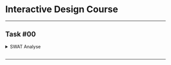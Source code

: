 # Interactive Design Course

---

## Task #00
<details>
  <summary>SWAT Analyse</summary>
  <br>
  hier sollte ein Bild kommen
  
  ![SWAT Image](SWAT.png)
  
  <br>
  </details>
  <br>

---
